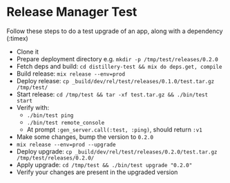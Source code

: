 # Release Manager Test

Follow these steps to do a test upgrade of an app, along with a dependency (:timex)

- Clone it
- Prepare deployment directory e.g. `mkdir -p /tmp/test/releases/0.2.0`
- Fetch deps and build: `cd distillery-test && mix do deps.get, compile`
- Build release: `mix release --env=prod`
- Deploy release: `cp _build/dev/rel/test/releases/0.1.0/test.tar.gz /tmp/test/`
- Start release: `cd /tmp/test && tar -xf test.tar.gz && ./bin/test start`
- Verify with:
  - `./bin/test ping`
  - `./bin/test remote_console`
  - At prompt `:gen_server.call(:test, :ping)`, should return `:v1`
- Make some changes, bump the version to `0.2.0`
- `mix release --env=prod --upgrade`
- Deploy upgrade: `cp _build/dev/rel/test/releases/0.2.0/test.tar.gz /tmp/test/releases/0.2.0/`
- Apply upgrade: `cd /tmp/test && ./bin/test upgrade "0.2.0"`
- Verify your changes are present in the upgraded version
